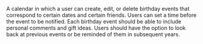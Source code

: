 A calendar in which a user can create, edit, or delete birthday events that correspond to certain dates and certain friends. 
Users can set a time before the event to be notified. Each birthday event should be able to include personal comments and gift ideas. 
Users should have the option to look back at previous events or be reminded of them in subsequent years.
